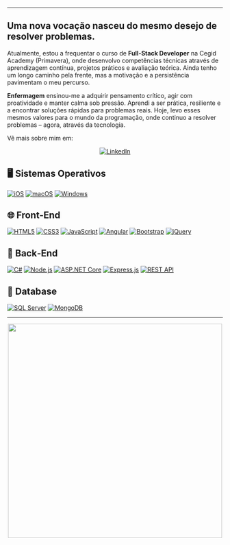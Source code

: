 ***

## Uma nova vocação nasceu do mesmo desejo de resolver problemas.

Atualmente, estou a frequentar o curso de **Full-Stack Developer** na Cegid Academy (Primavera), onde desenvolvo competências técnicas através de aprendizagem contínua, projetos práticos e avaliação teórica. Ainda tenho um longo caminho pela frente, mas a motivação e a persistência pavimentam o meu percurso.

**Enfermagem** ensinou-me a adquirir pensamento crítico, agir com proatividade e manter calma sob pressão. Aprendi a ser prática, resiliente e a encontrar soluções rápidas para problemas reais. Hoje, levo esses mesmos valores para o mundo da programação, onde continuo a resolver problemas – agora, através da tecnologia.

Vê mais sobre mim em:

<div align="center">
  <a href="https://www.linkedin.com/in/luanarfa">
    <img src="https://img.shields.io/badge/LinkedIn-F4CDD9?style=for-the-badge&logo=linkedin&logoColor=white" alt="LinkedIn" />
  </a>
</div>


## 🖥 Sistemas Operativos  
[![iOS](https://img.shields.io/badge/iOS-3EB991?style=for-the-badge&logo=apple&logoColor=white)](https://www.apple.com/ios/) 
[![macOS](https://img.shields.io/badge/macOS-E01563?style=for-the-badge&logo=apple&logoColor=white)](https://www.apple.com/macos/) 
[![Windows](https://img.shields.io/badge/Windows-6ECADC?style=for-the-badge&logo=windows&logoColor=white)](https://www.microsoft.com/windows/)

## 🌐 Front‑End  
[![HTML5](https://img.shields.io/badge/HTML5-F4CDD9?style=for-the-badge&logo=html5&logoColor=white)](https://developer.mozilla.org/docs/Web/HTML) 
[![CSS3](https://img.shields.io/badge/CSS3-A487D4?style=for-the-badge&logo=css3&logoColor=white)](https://developer.mozilla.org/docs/Web/CSS) 
[![JavaScript](https://img.shields.io/badge/JavaScript-E01563?style=for-the-badge&logo=javascript&logoColor=white)](https://developer.mozilla.org/docs/Web/JavaScript) 
[![Angular](https://img.shields.io/badge/Angular-6ECADC?style=for-the-badge&logo=angular&logoColor=white)](https://angular.io/) 
[![Bootstrap](https://img.shields.io/badge/Bootstrap-3EB991?style=for-the-badge&logo=bootstrap&logoColor=white)](https://getbootstrap.com/) 
[![jQuery](https://img.shields.io/badge/jQuery-F4CDD9?style=for-the-badge&logo=jquery&logoColor=white)](https://jquery.com/)

## 🧠 Back‑End  
[![C#](https://img.shields.io/badge/C%23-E01563?style=for-the-badge&logo=c-sharp&logoColor=white)](https://docs.microsoft.com/dotnet/csharp/) 
[![Node.js](https://img.shields.io/badge/Node.js-3EB991?style=for-the-badge&logo=node.js&logoColor=white)](https://nodejs.org/) 
[![ASP.NET Core](https://img.shields.io/badge/ASP.NET_Core-6ECADC?style=for-the-badge&logo=asp.net&logoColor=white)](https://docs.microsoft.com/aspnet/core/) 
[![Express.js](https://img.shields.io/badge/Express.js-A487D4?style=for-the-badge&logo=express&logoColor=white)](https://expressjs.com/) 
[![REST API](https://img.shields.io/badge/REST_API-F4CDD9?style=for-the-badge&logo=api&logoColor=white)](https://restfulapi.net/)

## 💾 Database  
[![SQL Server](https://img.shields.io/badge/SQL_Server-A487D4?style=for-the-badge&logo=microsoft-sql-server&logoColor=white)](https://www.microsoft.com/sql-server) 
[![MongoDB](https://img.shields.io/badge/MongoDB-3EB991?style=for-the-badge&logo=mongodb&logoColor=white)](https://www.mongodb.com/)

---

<div align="center">
  <a href="https://github.com/anuraghazra/github-readme-stats">
    <img
      src="https://github-readme-stats.vercel.app/api/top-langs/?username=luanarfa&layout=compact&langs_count=8&theme=dark&custom_title=👩🏽‍💻"
      alt="" width="500"
    />
  </a>
</div>
